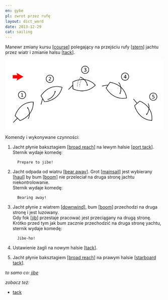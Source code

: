 ```yaml
---
en: gybe
pl: zwrot przez rufę
layout: dict_word
date: 2013-12-29
cat: sailing
---
```


Manewr zmiany kursu [[course](/dict/course.html)] polegający na przejściu rufy [[stern](/dict/stern.html)] 
jachtu przez wiatr i zmianie halsu [[tack](/dict/tack_2.html)].

![gybe](/img/dict/gybe.png)

Komendy i wykonywane czynności:

1. Jacht płynie baksztagiem [[broad reach](/dict/broad-reach.html)] na lewym halsie [[port tack](/dict/port-tack.html)].   
   Sternik wydaje komedę:  

         Prepare to jibe! 
      
2. Jacht odpada od wiatru [[bear away](/dict/bear-away.html)].
   Grot [[mainsail](/dict/mainsail.html)] jest wybierany [[haul](/dict/haul.html)] 
   by bum [[boom](/dict/boom.html)] nie przeleciał na druga stronę jachtu niekontrolowanie.  
   Sternik wydaje komedę:  

         Bearing away! 

3. Jacht płynie z wiatrem [[downwind](/dict/downwind.html)], bum [[boom](/dict/boom.html)] przechodzi na druga stronę i jest luzowany.  
   Gdy fok [[jib](/dict/jib.html)] przestaje pracować jest przeciągany na drugą stronę.  
   Krótko przed tym jak bum zacznie przechodzić na druga stronę yachtu, sternik wydaje komedę:   

         Jibe-ho! 
    
4. Ustawienie żagli na nowym halsie [[tack](/dict/tack.html)].

5. Jacht płynie baksztagiem [[broad reach](/dict/broad-reach.html)] na prawym halsie [[starboard tack](/dict/starboard-tack.html)]. 

*to samo co: [jibe](/dict/jibe.html)*

*zobacz też:*

* [tack](/dict/tack.html)

